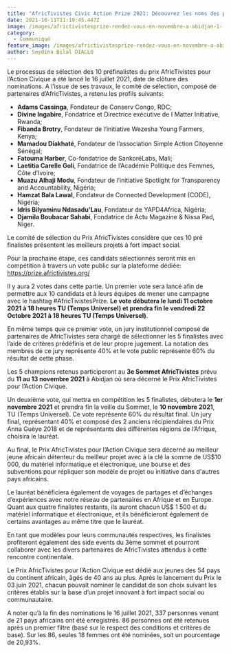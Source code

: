 ```yaml
---
title: "AfricTivistes Civic Action Prize 2021: Découvrez les noms des préfinalistes"
date: 2021-10-11T11:19:45.447Z
image: /images/africtivistesprize-rendez-vous-en-novembre-a-abidjan-1-.png
category:
  - Communiqué
feature_image: /images/africtivistesprize-rendez-vous-en-novembre-a-abidjan-1-.png
author: Seydina Bilal DIALLO
---
```

Le processus de sélection des 10 préfinalistes du prix AfricTivistes pour l’Action Civique a été lancé le 16 juillet 2021, date de clôture des nominations. A l’issue de ses travaux, le comité de sélection, composé de partenaires d’AfricTivistes, a retenu les profils suivants:

* **Adams Cassinga**, Fondateur de Conserv Congo, RDC;
* **Divine Ingabire**, Fondatrice et Directrice exécutive de I Matter Initiative, Rwanda;
* **Fibanda Brotry**, Fondateur de l’initiative Wezesha Young Farmers, Kenya;
* **Mamadou Diakhaté**, Fondateur de l’association Simple Action Citoyenne Sénégal;
* **Fatouma Harber**, Co-fondatrice de SankoréLabs, Mali;
* **Laetitia Carelle Goli**, Fondatrice de l’Académie Politique des Femmes, Côte d’Ivoire;
* **Muazu Alhaji Modu**, Fondateur de l’initiative Spotlight for Transparency and Accountability, Nigéria;
* **Hamzat Bala Lawal**, Fondateur de Connected Development (CODE), Nigéria;
* **Idris Bilyaminu Ndasadu'Lau**, Fondateur de YAPD4Africa, Nigéria;
* **Djamila Boubacar Sahabi**, Fondatrice de Actu Magazine & Nissa Pad, Niger.

Le comité de sélection du Prix AfricTivistes considère que ces 10 pré finalistes présentent les meilleurs projets à fort impact social.

Pour la prochaine étape, ces candidats sélectionnés seront mis en compétition à travers un vote public sur la plateforme dédiée: <https://prize.africtivistes.org/>

Il y aura 2 votes dans cette partie. Un premier vote sera lancé afin de permettre aux 10 candidats et à leurs équipes de mener une campagne avec le hashtag #AfricTivistesPrize. **Le vote débutera le lundi 11 octobre 2021 à 18 heures TU (Temps Universel) et prendra fin le vendredi 22 Octobre 2021 à 18 heures TU (Temps Universel)**. 

En même temps que ce premier vote, un jury institutionnel composé de partenaires de AfricTivistes sera chargé de sélectionner les 5 finalistes avec l’aide de critères prédéfinis et de leur propre jugement. La notation des membres de ce jury représente 40% et le vote public représente 60% du résultat de cette phase. 

Les 5 champions retenus participeront au **3e Sommet AfricTivistes** prévu du **11 au 13 novembre 2021** à Abidjan où sera décerné le Prix AfricTivistes pour l’Action Civique.

Un deuxième vote, qui mettra en compétition les 5 finalistes, débutera le **1er novembre 2021** et prendra fin la veille du Sommet, le **10 novembre 2021**, TU (Temps Universel). Ce vote représente 60% du résultat final. Un jury final, représentant 40% et composé des 2 anciens récipiendaires du Prix Anna Guèye 2018 et de représentants des différentes régions de l’Afrique, choisira le lauréat.

Au final, le Prix AfricTivistes pour l’Action Civique sera décerné au meilleur jeune africain détenteur du meilleur projet avec à la clé la somme de US$10 000, du matériel informatique et électronique, une bourse et des subventions pour répliquer son modèle de projet ou initiative dans d'autres pays africains. 

Le lauréat bénéficiera également de voyages de partages et d’échanges d’expériences avec notre réseau de partenaires en Afrique et en Europe. Quant aux quatre finalistes restants, ils auront chacun US$ 1 500 et du matériel informatique et électronique, et ils bénéficieront également de certains avantages au même titre que le lauréat.

En tant que modèles pour leurs communautés respectives, les finalistes profiteront également des side events du 3ème sommet et pourront collaborer avec les divers partenaires de AfricTivistes attendus à cette rencontre continentale.

Le Prix AfricTivistes pour l’Action Civique est dédié aux jeunes des 54 pays du continent africain, âgés de 40 ans au plus. Après le lancement du Prix le 03 juin 2021, chacun pouvait nominer le candidat de son choix suivant les critères établis sur la base d’un projet innovant à fort impact social ou communautaire.

A noter qu’à la fin des nominations le 16 juillet 2021, 337 personnes venant de 21 pays africains ont été enregistrés. 86 personnes ont été retenues après un premier filtre (basé sur le respect des conditions et critères de base). Sur les 86, seules 18 femmes ont été nominées, soit un pourcentage de 20,93%.